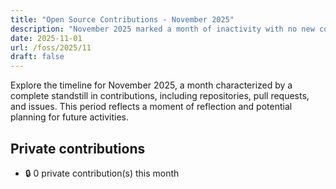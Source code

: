 ```yaml
---
title: "Open Source Contributions - November 2025"
description: "November 2025 marked a month of inactivity with no new contributions, highlighting a pause in collaborative efforts and project developments."
date: 2025-11-01
url: /foss/2025/11
draft: false
---
```


Explore the timeline for November 2025, a month characterized by a complete standstill in contributions, including repositories, pull requests, and issues. This period reflects a moment of reflection and potential planning for future activities.

## Private contributions

- 🔒 0 private contribution(s) this month

